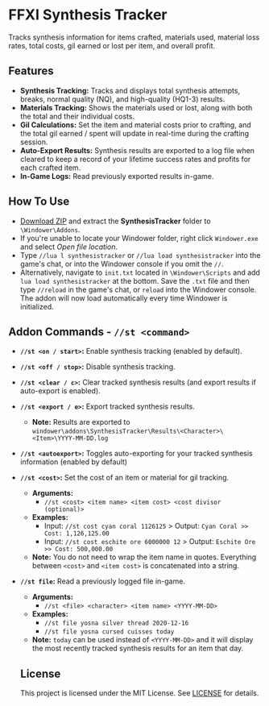 # FFXI Synthesis Tracker

Tracks synthesis information for items crafted, materials used, material loss rates, total costs, gil earned or lost per item, and overall profit.

## Features

- **Synthesis Tracking:** Tracks and displays total synthesis attempts, breaks, normal quality (NQ), and high-quality (HQ1-3) results.
- **Materials Tracking:** Shows the materials used or lost, along with both the total and their individual costs.
- **Gil Calculations:** Set the item and material costs prior to crafting, and the total gil earned / spent will update in real-time during the crafting session.
- **Auto-Export Results:** Synthesis results are exported to a log file when cleared to keep a record of your lifetime success rates and profits for each crafted item.
- **In-Game Logs:** Read previously exported results in-game.

## How To Use

- [Download ZIP](https://github.com/Yosna/FFXI-Synthesis-Tracker/archive/refs/heads/main.zip) and extract the **SynthesisTracker** folder to `\Windower\Addons`.
- If you're unable to locate your Windower folder, right click `Windower.exe` and select *Open file location*.
- Type `//lua l synthesistracker` or `//lua load synthesistracker` into the game's chat, or into the Windower console if you omit the `//`.
- Alternatively, navigate to `init.txt` located in `\Windower\Scripts` and add `lua load synthesistracker` at the bottom. Save the `.txt` file and then type `//reload` in the game's chat, or `reload` into the Windower console. The addon will now load automatically every time Windower is initialized.

## Addon Commands - `//st <command>`

- **`//st <on / start>`:** Enable synthesis tracking (enabled by default).
- **`//st <off / stop>`:** Disable synthesis tracking.
- **`//st <clear / c>`:** Clear tracked synthesis results (and export results if auto-export is enabled).
- **`//st <export / e>`:** Export tracked synthesis results.
  - **Note:** Results are exported to `windower\addons\SynthesisTracker\Results\<Character>\<Item>\YYYY-MM-DD.log`
- **`//st <autoexport>`:** Toggles auto-exporting for your tracked synthesis information (enabled by default)
- **`//st <cost>`:** Set the cost of an item or material for gil tracking. 
  - **Arguments:** 
    - `//st <cost> <item name> <item cost> <cost divisor (optional)>`
  - **Examples:** 
    - Input: `//st cost cyan coral 1126125` > Output: `Cyan Coral >> Cost: 1,126,125.00` 
    - Input: `//st cost eschite ore 6000000 12` > Output: `Eschite Ore >> Cost: 500,000.00`
  - **Note:** You do not need to wrap the item name in quotes. Everything between `<cost>` and `<item cost>` is concatenated into a string.
- **`//st file`:** Read a previously logged file in-game. 
  - **Arguments:**
    - `//st <file> <character> <item name> <YYYY-MM-DD>`
  - **Examples:**
    - `//st file yosna silver thread 2020-12-16`
    - `//st file yosna cursed cuisses today`
  - **Note:** `today` can be used instead of `<YYYY-MM-DD>` and it will display the most recently tracked synthesis results for an item that day.

  ## License

  This project is licensed under the MIT License. See [LICENSE](https://github.com/Yosna/FFXI-Synthesis-Tracker/blob/main/LICENSE) for details.


